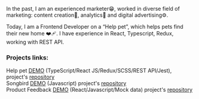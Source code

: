In the past, I am an experienced marketer:grin:, worked in diverse field of marketing: content creation:camera_flash:, analytics:mag_right: and digital advertising:gear:. 

Today, I am a Frontend Developer on a “Help pet”, which helps pets find their new home :mending_heart:.  I have experience in React, Typescript, Redux, working with REST API.

### Projects links:
Help pet [DEMO](https://develop--pet-shelter.netlify.app/) (TypeScript/React JS/Redux/SCSS/REST API/Jest), project's [repository](https://github.com/Sandbox-pets-shelter/pets-shelter)<br>
Songbird [DEMO](https://beksultanweb.github.io/songbird/) (Javascript) project's [repository](https://github.com/beksultanweb/songbird)<br>
Product Feedback [DEMO](http://frontend-mentor-product-feedback.vercel.app/) (React/Javascript/Mock data) project's [repository](https://github.com/beksultanweb/frontend-mentor-product-feedback)
